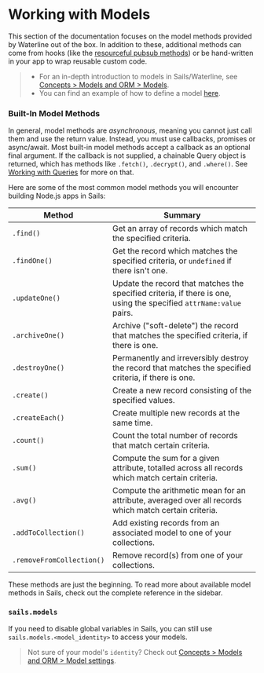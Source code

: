 # Working with Models

This section of the documentation focuses on the model methods provided by Waterline out of the box.  In addition to these, additional methods can come from hooks (like the [resourceful pubsub methods](https://sailsjs.com/documentation/reference/web-sockets/resourceful-pub-sub)) or be hand-written in your app to wrap reusable custom code.

> + For an in-depth introduction to models in Sails/Waterline, see [Concepts > Models and ORM > Models](https://sailsjs.com/documentation/concepts/models-and-orm/models).
> + You can find an example of how to define a model [here](https://gist.github.com/rachaelshaw/f5bf442b2171154aa6021846d1a250f8).




### Built-In Model Methods

In general, model methods are _asynchronous_, meaning you cannot just call them and use the return value.  Instead, you must use callbacks, promises or async/await. 
Most built-in model methods accept a callback as an optional final argument. If the callback is not supplied, a chainable Query object is returned, which has methods like `.fetch()`, `.decrypt()`, and `.where()`. See [Working with Queries](https://sailsjs.com/documentation/reference/waterline-orm/queries) for more on that.

Here are some of the most common model methods you will encounter building Node.js apps in Sails:

 Method                | Summary
 --------------------- | ------------------------------------------------------------------------
 `.find()`             | Get an array of records which match the specified criteria.
 `.findOne()`          | Get the record which matches the specified criteria, or `undefined` if there isn't one.
 `.updateOne()`        | Update the record that matches the specified criteria, if there is one, using the specified `attrName:value` pairs.
 `.archiveOne()`       | Archive ("soft-delete") the record that matches the specified criteria, if there is one.
 `.destroyOne()`       | Permanently and irreversibly destroy the record that matches the specified criteria, if there is one.
 `.create()`           | Create a new record consisting of the specified values.
 `.createEach()`       | Create multiple new records at the same time.
 `.count()`            | Count the total number of records that match certain criteria.
 `.sum()`              | Compute the sum for a given attribute, totalled across all records which match certain criteria.
 `.avg()`              | Compute the arithmetic mean for an attribute, averaged over all records which match certain criteria.
 `.addToCollection()`      | Add existing records from an associated model to one of your collections.
 `.removeFromCollection()` | Remove record(s) from one of your collections.


These methods are just the beginning.  To read more about available model methods in Sails, check out the complete reference in the sidebar.



<!--
Not actually all that common:
 `.replaceCollection()`    | Replace all the members in one of your collections with a new set of records from its associated model.
 `.update()`           | Update records matching the specified criteria, setting the specified `attrName:value` pairs.
 `.archive()`          | Archive ("soft-delete") all records that match the specified criteria.
 `.stream()`           | Get records that meet the specified criteria one at a time (or batch at a time).
 `.native()`/`query()` | Make a direct call to the underlying database using a native query.
 `.findOrCreate()`     | Lookup a single record which matches the specified criteria, or create it if it doesn't.
 `.destroy()`          | Destroy records matching the specified criteria.

-->

<!-- ![screenshot of the api/models/ folder in a text editor](http://i.imgur.com/xdTZpKT.png) -->





### `sails.models`

If you need to disable global variables in Sails, you can still use `sails.models.<model_identity>` to access your models.
> Not sure of your model's `identity`? Check out [Concepts > Models and ORM > Model settings](https://sailsjs.com/documentation/concepts/models-and-orm/model-settings#?identity).

<docmeta name="displayName" value="Models">
